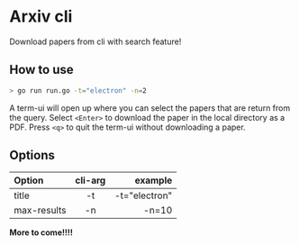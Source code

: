 # Arxiv cli
Download papers from cli with search feature!

## How to use
```sh
> go run run.go -t="electron" -n=2

```
A term-ui will open up where you can select the papers that are return from the query. Select
`<Enter>` to download the paper in the local directory as a PDF. Press `<q>` to quit the term-ui
without downloading a paper.

## Options
| Option       | cli-arg | example       |
| :------------- | :----------: | -----------: |
| title        | -t | -t="electron" |
| max-results  | -n | -n=10         |

__More to come!!!!__
